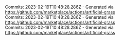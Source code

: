 Commits: 2023-02-19T10:48:28.286Z - Generated via https://github.com/marketplace/actions/artificial-grass
<br>
Commits: 2023-02-19T10:48:28.286Z - Generated via https://github.com/marketplace/actions/artificial-grass
<br>
Commits: 2023-02-19T10:48:28.286Z - Generated via https://github.com/marketplace/actions/artificial-grass
<br>
